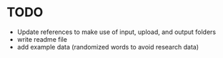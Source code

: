 # TODO
- Update references to make use of input, upload, and output folders
- write readme file
- add example data (randomized words to avoid research data)
